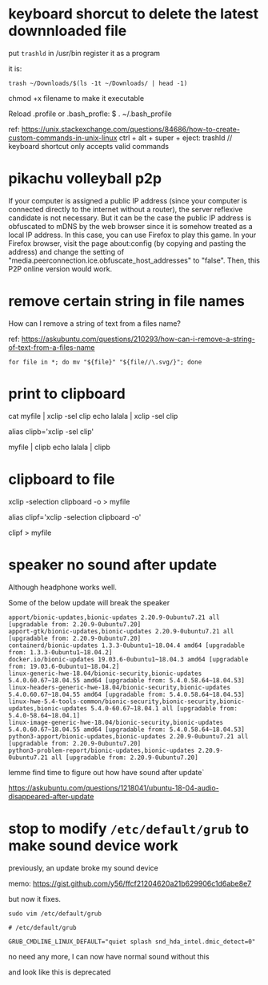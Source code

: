 # keyboard shorcut to delete the latest downnloaded file
put `trashld` in /usr/bin
register it as a program

it is:
```
trash ~/Downloads/$(ls -1t ~/Downloads/ | head -1)
```

chmod +x filename
to make it executable

Reload .profile or .bash_profle:
$ . ~/.bash_profile

ref:
https://unix.stackexchange.com/questions/84686/how-to-create-custom-commands-in-unix-linux
ctrl + alt + super + eject: trashld
// keyboard shortcut only accepts valid commands

# pikachu volleyball p2p

If your computer is assigned a public IP address (since your computer is connected directly to the internet without a router), the server reflexive candidate is not necessary. But it can be the case the public IP address is obfuscated to mDNS by the web browser since it is somehow treated as a local IP address. In this case, you can use Firefox to play this game. In your Firefox browser, visit the page about:config (by copying and pasting the address) and change the setting of "media.peerconnection.ice.obfuscate_host_addresses" to "false". Then, this P2P online version would work.

# remove certain string in file names

How can I remove a string of text from a files name?

ref: https://askubuntu.com/questions/210293/how-can-i-remove-a-string-of-text-from-a-files-name

```
for file in *; do mv "${file}" "${file//\.svg/}"; done
```

# print to clipboard

cat myfile | xclip -sel clip
echo lalala | xclip -sel clip

alias clipb='xclip -sel clip'

myfile | clipb
echo lalala | clipb

# clipboard to file

xclip -selection clipboard -o > myfile

alias clipf='xclip -selection clipboard -o'

clipf > myfile

# speaker no sound after update

Although headphone works well.

Some of the below update will break the speaker
```
apport/bionic-updates,bionic-updates 2.20.9-0ubuntu7.21 all [upgradable from: 2.20.9-0ubuntu7.20]
apport-gtk/bionic-updates,bionic-updates 2.20.9-0ubuntu7.21 all [upgradable from: 2.20.9-0ubuntu7.20]
containerd/bionic-updates 1.3.3-0ubuntu1~18.04.4 amd64 [upgradable from: 1.3.3-0ubuntu1~18.04.2]
docker.io/bionic-updates 19.03.6-0ubuntu1~18.04.3 amd64 [upgradable from: 19.03.6-0ubuntu1~18.04.2]
linux-generic-hwe-18.04/bionic-security,bionic-updates 5.4.0.60.67~18.04.55 amd64 [upgradable from: 5.4.0.58.64~18.04.53]
linux-headers-generic-hwe-18.04/bionic-security,bionic-updates 5.4.0.60.67~18.04.55 amd64 [upgradable from: 5.4.0.58.64~18.04.53]
linux-hwe-5.4-tools-common/bionic-security,bionic-security,bionic-updates,bionic-updates 5.4.0-60.67~18.04.1 all [upgradable from: 5.4.0-58.64~18.04.1]
linux-image-generic-hwe-18.04/bionic-security,bionic-updates 5.4.0.60.67~18.04.55 amd64 [upgradable from: 5.4.0.58.64~18.04.53]
python3-apport/bionic-updates,bionic-updates 2.20.9-0ubuntu7.21 all [upgradable from: 2.20.9-0ubuntu7.20]
python3-problem-report/bionic-updates,bionic-updates 2.20.9-0ubuntu7.21 all [upgradable from: 2.20.9-0ubuntu7.20]
```

lemme find time to figure out how have sound after update`

https://askubuntu.com/questions/1218041/ubuntu-18-04-audio-disappeared-after-update

# stop to modify `/etc/default/grub` to make sound device work

previously, an update broke my sound device

memo: https://gist.github.com/y56/ffcf21204620a21b629906c1d6abe8e7

but now it fixes.


`sudo vim /etc/default/grub`

```
# /etc/default/grub

GRUB_CMDLINE_LINUX_DEFAULT="quiet splash snd_hda_intel.dmic_detect=0"
```

no need any more, I can now have normal sound without this

and look like this is deprecated

